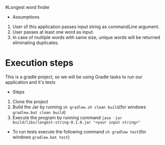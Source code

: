 #Longest word finder

- Assumptions
1. User of this application passes input string as commandLine argument.
2. User passes at least one word as input.
3. In case of multiple words with same size, unique words will be returned eliminating duplicates.

# Execution steps
This is a gradle project, so we will be using Gradle tasks to run our application and it's tests

- Steps
1. Clone the project <project link>
2. Build the Jar by running `sh gradlew.sh clean build`(for windows `gradlew.bat clean build`)
3. Execute the program by running command `java -jar build/libs/longest-string-0.1.0.jar "<your input string>"`

- To run tests execute the following command `sh gradlew test`(for windows `gradlew.bat test`)